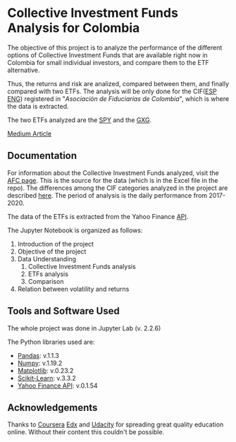 # Collective Investment Funds Analysis for Colombia
The objective of this project is to analyze the performance of the different options of Collective Investment Funds that are available right now in Colombia for small individual investors, and compare them to the ETF alternative. 

Thus, the returns and risk are analized, compared between them, and finally compared with two ETFs. The analysis will be only  done for the CIF([ESP](https://www.asofiduciarias.org.co/educacion-financiera/fondos-de-inversion-colectiva/) [ENG](https://www.occ.treas.gov/topics/supervision-and-examination/capital-markets/asset-management/collective-investment-funds/index-collective-investment-funds.html)) registered in "*Asociación de Fiduciarias de Colombia*", which is where the data is extracted. 

The two ETFs analyzed are the  [SPY](https://en.wikipedia.org/wiki/SPDR_S%26P_500_Trust_ETF) and the [GXG](https://www.globalxetfs.com/funds/gxg/). 

[Medium Article](https://medium.com/@josh_2774/how-do-you-become-a-developer-5ef1c1c68711)


## Documentation
For information about the Collective Investment Funds analyzed, visit the [AFC page](https://www.asofiduciarias.org.co). This is the source for the data (which is in the Excel file in the repo). The differences among the CIF categories analyzed in the project are described [here](https://sificcolombia.lvaindices.com/frontend/documentos/20200520%20-%20Metodología%20Categorización%20FICs%20Versión%205.0%20(Final)1%20(1).pdf). The period of analysis is the daily performance from 2017-2020. 

The data of the ETFs is extracted from the Yahoo Finance [API](https://pypi.org/project/yfinance/).

The Jupyter Notebook is organized as follows:

1. Introduction of the project
2. Objective of the project
3. Data Understanding
    1. Collective Investment Funds analysis
    2. ETFs analysis
    3. Comparison
4. Relation between volatility and returns

## Tools and Software Used
The whole project was done in Jupyter Lab (v. 2.2.6)

The Python libraries used are:
+ [Pandas](https://pandas.pydata.org): v.1.1.3
+ [Numpy](https://numpy.org): v.1.19.2
+ [Matplotlib](https://matplotlib.org): v.0.23.2
+ [Scikit-Learn](https://scikit-learn.org/stable/): v.3.3.2
+ [Yahoo Finance API](https://pypi.org/project/yfinance): v.0.1.54

## Acknowledgements

Thanks to [Coursera](https://www.coursera.org) [Edx](https://www.edx.org) and [Udacity](https://www.coursera.org) for spreading great quality education online. Without their content this couldn't be possible. 

